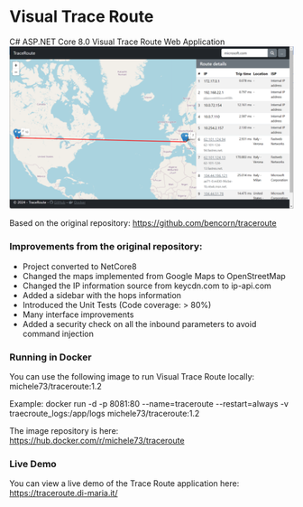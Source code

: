 # Visual Trace Route
C# ASP.NET Core 8.0 Visual Trace Route Web Application
![Visual Trace Route Screenshot](https://github.com/mdima/traceroute/blob/master/screenshot.png?raw=true)

Based on the original repository: https://github.com/bencorn/traceroute

### Improvements from the original repository:
* Project converted to NetCore8
* Changed the maps implemented from Google Maps to OpenStreetMap
* Changed the IP information source from keycdn.com to ip-api.com
* Added a sidebar with the hops information
* Introduced the Unit Tests (Code coverage: > 80%)
* Many interface improvements
* Added a security check on all the inbound parameters to avoid command injection

### Running in Docker
You can use the following image to run Visual Trace Route locally:
michele73/traceroute:1.2

Example:
docker run -d -p 8081:80 --name=traceroute --restart=always -v traecroute_logs:/app/logs michele73/traceroute:1.2

The image repository is here: https://hub.docker.com/r/michele73/traceroute

### Live Demo
You can view a live demo of the Trace Route application here: https://traceroute.di-maria.it/
